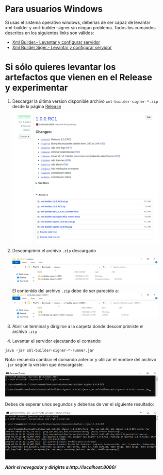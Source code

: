 # Para usuarios Windows
Si usas el sistema operativo windows, deberías de ser capaz de levantar xml-builder y
xml-builder-signer sin ningun problema. Todos los comandos descritos en los siguientes
links son válidos:

- [Xml Builder.- Levantar y configurar servidor](./XB_INSTALAR_CONFIGURAR.md)
- [Xml Builder Siger.- Levantar y configurar servidor](./XBS_INSTALAR_CONFIGURAR.md)

# Si sólo quieres levantar los artefactos que vienen en el Release y experimentar
1. Descargar la última version disponible archivo `xml-builder-signer-*.zip` desde la página [Release](https://github.com/project-openubl/xml-builder/releases)

    ![Descargar artefacto](./images/windows0.png)

2. Descomprimir el archivo `.zip` descargado

    ![Descomprimir1 artefacto](./images/windows1.png)
    
    El contenido del archivo `.zip` debe de ser parecido a:
    ![Descomprimir2 artefacto](./images/windows2.png)

3. Abrir un terminal y dirigirse a la carpeta donde descomprimiste el archivo `.zip`
4. Levantar el servidor ejecutando el comando:

```
java -jar xml-builder-signer-*-runner.jar
```

Nota: recuerda cambiar el comando anterior y utilizar el nombre del archivo `.jar` según
la version que descargaste.

![Descomprimir artefacto](./images/windows3.png)

Debes de esperar unos segundos y deberías de ver el siguiente resultado:

![Descomprimir artefacto](./images/windows4.png)

***Abrir el navegador y dirigirte a http://localhost:8080/***
